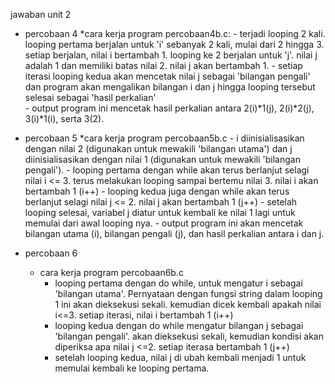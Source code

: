 jawaban unit 2
- percobaan 4
    *cara kerja program percobaan4b.c:
       -  terjadi looping 2 kali. looping pertama berjalan untuk 'i' sebanyak 2 kali, mulai dari 2 hingga 3. setiap berjalan, nilai i bertambah 1. looping ke 2 berjalan untuk 'j'. nilai j adalah 1 dan memiliki batas nilai 2. nilai j akan bertambah 1. 
       - setiap iterasi looping kedua akan mencetak nilai j sebagai 'bilangan pengali' dan program akan mengalikan bilangan i dan j hingga looping tersebut selesai sebagai 'hasil perkalian'   
       - output program ini mencetak hasil perkalian antara 2(i)*1(j), 2(i)*2(j), 3(i)*1(i), serta 3(2).

- percobaan 5
    *cara kerja program percobaan5b.c
        - i diinisialisasikan dengan nilai 2 (digunakan untuk mewakili 'bilangan utama') dan j diinisialisasikan dengan nilai 1 (digunakan untuk mewakili 'bilangan pengali'). 
        - looping pertama dengan while akan terus berlanjut selagi nilai i <= 3. terus melakukan looping sampai bertemu nilai 3. nilai i akan bertambah 1 (i++)
        - looping kedua juga dengan while akan terus berlanjut selagi nilai j <= 2. nilai j akan bertambah 1 (j++)
        - setelah looping selesai, variabel j diatur untuk kembali ke nilai 1 lagi untuk memulai dari awal looping nya.
        - output program ini akan mencetak bilangan utama (i), bilangan pengali (j), dan hasil perkalian antara i dan j. 
    
- percobaan 6
    * cara kerja program percobaan6b.c
        - looping pertama dengan do while, untuk mengatur i sebagai 'bilangan utama'. Pernyataan dengan fungsi string dalam looping 1 ini akan dieksekusi sekali. kemudian dicek kembali apakah nilai i<=3. setiap iterasi, nilai i bertambah 1 (i++)
        - looping kedua dengan do while mengatur bilangan j sebagai 'bilangan pengali'. akan dieksekusi sekali, kemudian kondisi akan diperiksa apa nilai j <=2. setiap iterasa bertambah 1 (j++)
        - setelah looping kedua, nilai j di ubah kembali menjadi 1 untuk memulai kembali ke looping pertama.

        